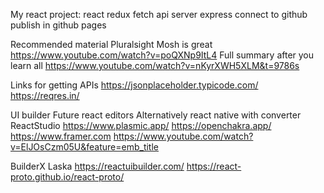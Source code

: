 My react project:
react
redux
fetch api
server
express
connect to github
publish in github pages

Recommended material
Pluralsight
Mosh is great https://www.youtube.com/watch?v=poQXNp9ItL4
Full summary after you learn all https://www.youtube.com/watch?v=nKyrXWH5XLM&t=9786s

Links for getting APIs
https://jsonplaceholder.typicode.com/
https://reqres.in/

UI builder Future react editors
Alternatively react native with converter
ReactStudio
https://www.plasmic.app/
https://openchakra.app/
https://www.framer.com https://www.youtube.com/watch?v=ElJOsCzm05U&feature=emb_title

BuilderX
Laska
https://reactuibuilder.com/
https://react-proto.github.io/react-proto/

